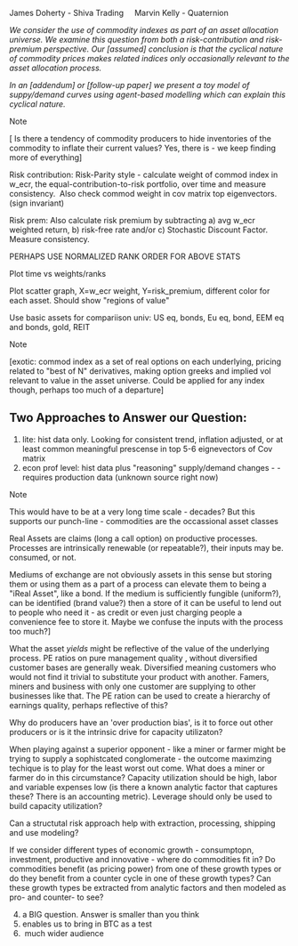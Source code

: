 James Doherty - Shiva Trading     Marvin Kelly - Quaternion

_We consider the use of commodity indexes as part of an asset allocation universe. We examine this question from both a risk-contribution and risk-premium perspective. Our [assumed] conclusion is that the cyclical nature of commodity prices makes related indices only occasionally relevant to the asset allocation process._ 

_In an [addendum] or [follow-up paper] we present a toy model of suppy/demand curves using agent-based modelling which can explain this cyclical nature._ 

> [!NOTE]
> 
> [ Is there a tendency of commodity producers to hide inventories of the commodity to inflate their current values? Yes, there is - we keep finding more of everything]

Risk contribution: Risk-Parity style - calculate weight of commod index in w_ecr, the equal-contribution-to-risk portfolio, over time and measure consistency.  Also check commod weight in cov matrix top eigenvectors. (sign invariant)

Risk prem: Also calculate risk premium by subtracting a) avg w_ecr weighted return, b) risk-free rate and/or c) Stochastic Discount Factor.  Measure consistency.

PERHAPS USE NORMALIZED RANK ORDER FOR ABOVE STATS

Plot time vs weights/ranks

Plot scatter graph, X=w_ecr weight, Y=risk_premium, different color for each asset. Should show "regions of value"

Use basic assets for compariison univ: US eq, bonds, Eu eq, bond, EEM eq and bonds, gold, REIT

> [!NOTE]
> [exotic: commod index as a set of real options on each underlying, pricing related to "best of N" derivatives, making option greeks and implied vol relevant to value in the asset universe. Could be applied for any index though, perhaps too much of a departure]



## Two Approaches to Answer our Question:

1. lite: hist data only. Looking for consistent trend, inflation adjusted, or at least common meaningful prescense in top 5-6 eignevectors of Cov matrix
2. econ prof level: hist data plus "reasoning" supply/demand changes - - requires production data (unknown source right now)

> [!NOTE]
> This would have to be at a very long time scale - decades? But this supports our punch-line  - commodities are the occassional asset classes
> 
> Real Assets are claims (long a call option) on productive processes. Processes are intrinsically renewable (or repeatable?), their inputs may  be. consumed, or not.
> 
> Mediums of exchange are not  obviously assets in this sense but storing them or using them as a part of a process can elevate them to being a "iReal Asset", like a bond.  If the medium is sufficiently fungible (uniform?), can be identified (brand value?)  then a store of it can be useful to lend out to people who need it - as credit or even just charging people a convenience fee to store it. Maybe we confuse the inputs with the process too much?]
>
> What the asset *yields* might be reflective of the value of the underlying process. PE ratios on pure management quality , without diversified customer bases are generally weak. Diversified meaning customers who would not find it trivial to substitute your product with another. Famers, miners and business with only one customer are supplying to other businesses like that. The PE ration can be used to create a hierarchy of earnings quality, perhaps reflective of this?
>
> Why do producers have an 'over production bias', is it to force out other producers or is it the intrinsic drive for capacity utilizaton?
>
> When playing against a superior opponent - like a miner or farmer might be trying to supply a sophistcated conglomerate - the outcome maximzing techique is to play for the least worst out come. What does a miner or farmer do in this circumstance? Capacity utilization should be high, labor and variable expenses low (is there a known analytic factor that captures these? There is an accounting metric). Leverage should only be used to build capacity utilization? 
>
> Can a structutal risk approach help with extraction, processing, shipping and use modeling?
>
> If we consider different types of economic growth - consumptopn, investment, productive and innovative - where do commodities fit in? Do commodities benefit (as pricing power) from one of these growth types or do they benefit from a counter cycle in one of these growth types? Can these growth types be extracted from analytic factors and then modeled as pro- and counter- to see?
>
> 


4. a BIG question. Answer is smaller than you think
5. enables us to bring in BTC as a test
6.  much wider audience
